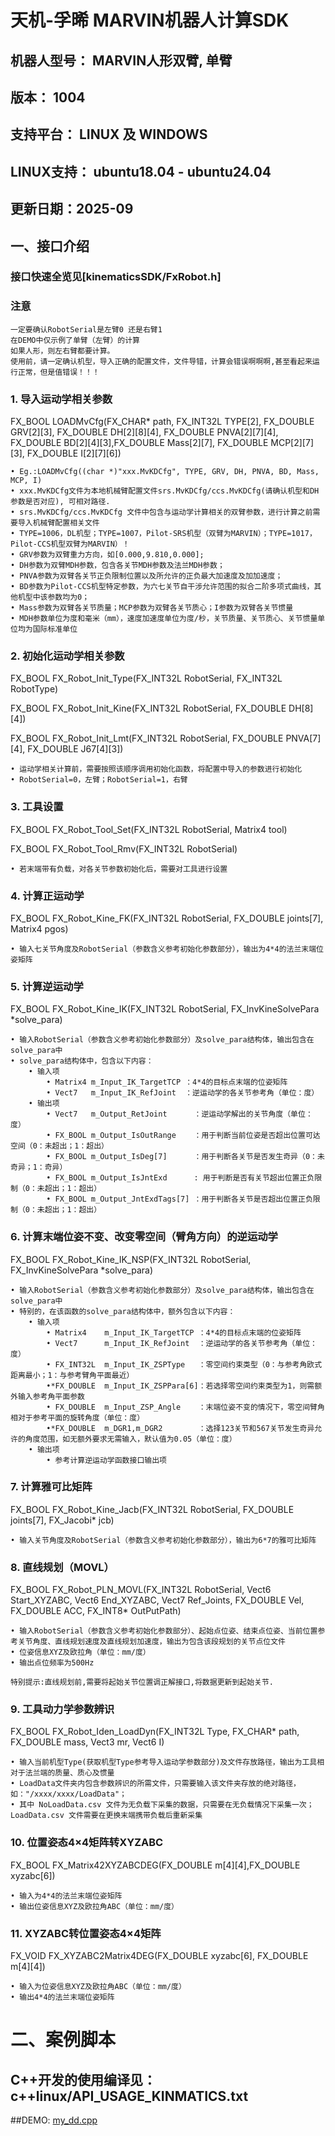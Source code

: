 # 天机-孚晞 MARVIN机器人计算SDK
## 机器人型号： MARVIN人形双臂, 单臂
## 版本： 1004
## 支持平台： LINUX 及 WINDOWS
## LINUX支持： ubuntu18.04 - ubuntu24.04
## 更新日期：2025-09



## 一、接口介绍
### 接口快速全览见[kinematicsSDK/FxRobot.h]

### 注意
    一定要确认RobotSerial是左臂0 还是右臂1
    在DEMO中仅示例了单臂（左臂）的计算
    如果人形，则左右臂都要计算。
    使用前，请一定确认机型，导入正确的配置文件，文件导错，计算会错误啊啊啊,甚至看起来运行正常，但是值错误！！！



###    1. 导入运动学相关参数
FX_BOOL  LOADMvCfg(FX_CHAR* path, FX_INT32L TYPE[2], FX_DOUBLE GRV[2][3], FX_DOUBLE DH[2][8][4], FX_DOUBLE PNVA[2][7][4], FX_DOUBLE BD[2][4][3],FX_DOUBLE Mass[2][7], FX_DOUBLE MCP[2][7][3], FX_DOUBLE I[2][7][6])

    • Eg.:LOADMvCfg((char *)"xxx.MvKDCfg", TYPE, GRV, DH, PNVA, BD, Mass, MCP, I)
    • xxx.MvKDCfg文件为本地机械臂配置文件srs.MvKDCfg/ccs.MvKDCfg(请确认机型和DH参数是否对应), 可相对路径.
    • srs.MvKDCfg/ccs.MvKDCfg 文件中包含与运动学计算相关的双臂参数，进行计算之前需要导入机械臂配置相关文件
    • TYPE=1006，DL机型；TYPE=1007，Pilot-SRS机型（双臂为MARVIN）；TYPE=1017，Pilot-CCS机型双臂为MARVIN）！
    • GRV参数为双臂重力方向，如[0.000,9.810,0.000];
    • DH参数为双臂MDH参数，包含各关节MDH参数及法兰MDH参数；
    • PNVA参数为双臂各关节正负限制位置以及所允许的正负最大加速度及加加速度；
    • BD参数为Pilot-CCS机型特定参数，为六七关节自干涉允许范围的拟合二阶多项式曲线，其他机型中该参数均为0；
    • Mass参数为双臂各关节质量；MCP参数为双臂各关节质心；I参数为双臂各关节惯量
    • MDH参数单位为度和毫米（mm），速度加速度单位为度/秒，关节质量、关节质心、关节惯量单位均为国际标准单位

###    2. 初始化运动学相关参数
FX_BOOL  FX_Robot_Init_Type(FX_INT32L RobotSerial, FX_INT32L RobotType)

FX_BOOL  FX_Robot_Init_Kine(FX_INT32L RobotSerial, FX_DOUBLE DH[8][4])

FX_BOOL  FX_Robot_Init_Lmt(FX_INT32L RobotSerial, FX_DOUBLE PNVA[7][4], FX_DOUBLE J67[4][3])

    • 运动学相关计算前，需要按照该顺序调用初始化函数，将配置中导入的参数进行初始化
    • RobotSerial=0，左臂；RobotSerial=1，右臂

###    3. 工具设置
FX_BOOL  FX_Robot_Tool_Set(FX_INT32L RobotSerial, Matrix4 tool)

FX_BOOL  FX_Robot_Tool_Rmv(FX_INT32L RobotSerial)

    • 若末端带有负载，对各关节参数初始化后，需要对工具进行设置

###    4. 计算正运动学
FX_BOOL  FX_Robot_Kine_FK(FX_INT32L RobotSerial, FX_DOUBLE joints[7], Matrix4 pgos)

    • 输入七关节角度及RobotSerial（参数含义参考初始化参数部分），输出为4*4的法兰末端位姿矩阵

###    5. 计算逆运动学
FX_BOOL  FX_Robot_Kine_IK(FX_INT32L RobotSerial, FX_InvKineSolvePara *solve_para)

    • 输入RobotSerial（参数含义参考初始化参数部分）及solve_para结构体，输出包含在solve_para中
    • solve_para结构体中，包含以下内容：
        • 输入项
            • Matrix4 m_Input_IK_TargetTCP ：4*4的目标点末端的位姿矩阵
            • Vect7   m_Input_IK_RefJoint  ：逆运动学的各关节参考角（单位：度）
        • 输出项
            • Vect7   m_Output_RetJoint      ：逆运动学解出的关节角度（单位：度）
            • FX_BOOL m_Output_IsOutRange    ：用于判断当前位姿是否超出位置可达空间（0：未超出；1：超出）
            • FX_BOOL m_Output_IsDeg[7]      ：用于判断各关节是否发生奇异（0：未奇异；1：奇异）
            • FX_BOOL m_Output_IsJntExd      : 用于判断是否有关节超出位置正负限制（0：未超出；1：超出）
            • FX_BOOL m_Output_JntExdTags[7] ：用于判断各关节是否超出位置正负限制（0：未超出；1：超出）

###    6. 计算末端位姿不变、改变零空间（臂角方向）的逆运动学
FX_BOOL  FX_Robot_Kine_IK_NSP(FX_INT32L RobotSerial, FX_InvKineSolvePara *solve_para)

    • 输入RobotSerial（参数含义参考初始化参数部分）及solve_para结构体，输出包含在solve_para中
    • 特别的，在该函数的solve_para结构体中，额外包含以下内容：
        • 输入项
            • Matrix4    m_Input_IK_TargetTCP ：4*4的目标点末端的位姿矩阵
            • Vect7      m_Input_IK_RefJoint  ：逆运动学的各关节参考角（单位：度）
            • FX_INT32L	 m_Input_IK_ZSPType   ：零空间约束类型（0：与参考角欧式距离最小；1：与参考臂角平面最近）
            •*FX_DOUBLE	 m_Input_IK_ZSPPara[6]：若选择零空间约束类型为1，则需额外输入参考角平面参数
            • FX_DOUBLE	 m_Input_ZSP_Angle    ：末端位姿不变的情况下，零空间臂角相对于参考平面的旋转角度（单位：度）
            •*FX_DOUBLE  m_DGR1,m_DGR2        ：选择123关节和567关节发生奇异允许的角度范围，如无额外要求无需输入，默认值为0.05（单位：度）
        • 输出项
            • 参考计算逆运动学函数接口输出项

###    7. 计算雅可比矩阵
FX_BOOL  FX_Robot_Kine_Jacb(FX_INT32L RobotSerial, FX_DOUBLE joints[7], FX_Jacobi* jcb)

    • 输入关节角度及RobotSerial（参数含义参考初始化参数部分），输出为6*7的雅可比矩阵

###    8. 直线规划（MOVL）
FX_BOOL  FX_Robot_PLN_MOVL(FX_INT32L RobotSerial, Vect6 Start_XYZABC, Vect6 End_XYZABC, Vect7 Ref_Joints, FX_DOUBLE Vel, FX_DOUBLE ACC, FX_INT8* OutPutPath)

    • 输入RobotSerial（参数含义参考初始化参数部分）、起始点位姿、结束点位姿、当前位置参考关节角度、直线规划速度及直线规划加速度，输出为包含该段规划的关节点位文件
    • 位姿信息XYZ及欧拉角（单位：mm/度）
    • 输出点位频率为500Hz

    特别提示:直线规划前,需要将起始关节位置调正解接口,将数据更新到起始关节.

###    9. 工具动力学参数辨识
FX_BOOL  FX_Robot_Iden_LoadDyn(FX_INT32L Type, FX_CHAR* path, FX_DOUBLE mass, Vect3 mr, Vect6 I)

    • 输入当前机型Type(获取机型Type参考导入运动学参数部分)及文件存放路径，输出为工具相对于法兰端的质量、质心及惯量
    • LoadData文件夹内包含参数辨识的所需文件，只需要输入该文件夹存放的绝对路径，如："/xxxx/xxxx/LoadData"；
    • 其中 NoLoadData.csv 文件为无负载下采集的数据，只需要在无负载情况下采集一次；LoadData.csv 文件需要在更换末端携带负载后重新采集

### 10. 位置姿态4×4矩阵转XYZABC
FX_BOOL FX_Matrix42XYZABCDEG(FX_DOUBLE m[4][4],FX_DOUBLE xyzabc[6])

    • 输入为4*4的法兰末端位姿矩阵
    • 输出位姿信息XYZ及欧拉角ABC（单位：mm/度）
    
### 11. XYZABC转位置姿态4×4矩阵
FX_VOID FX_XYZABC2Matrix4DEG(FX_DOUBLE xyzabc[6], FX_DOUBLE m[4][4])

    • 输入为位姿信息XYZ及欧拉角ABC（单位：mm/度）
    • 输出4*4的法兰末端位姿矩阵

# 二、案例脚本
## C++开发的使用编译见：c++linux/API_USAGE_KINMATICS.txt
##DEMO: [my_dd.cpp](c%2B%2B_win/my_dd.cpp)






